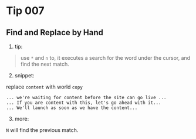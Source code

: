 # Tip 007

## Find and Replace by Hand

1. tip:

> use `*` and `n` to, it executes a search for the word under the cursor, and find the next match.

2. snippet:

replace `content` with world `copy`

```
... we're waiting for content before the site can go live ...
... If you are content with this, let's go ahead with it...
... We'll launch as soon as we have the content...
```

3. more:

`N` will find the previous match.
